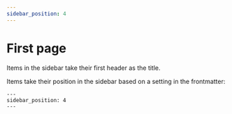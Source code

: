 ```yaml
---
sidebar_position: 4
---
```

# First page

Items in the sidebar take their first header as the title.

Items take their position in the sidebar based on a setting in the frontmatter:

    ---
    sidebar_position: 4
    ---